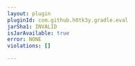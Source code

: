 ```yaml
---
layout: plugin
pluginId: com.github.h0tk3y.gradle.eval
jarSha1: INVALID
isJarAvailable: true
error: NONE
violations: []

---
```

